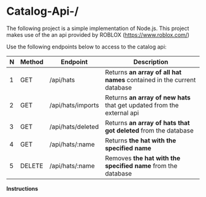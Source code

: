 # Catalog-Api-/

The following project is a simple implementation of Node.js. This project makes use of the an api provided by ROBLOX (https://www.roblox.com/)

Use the following endpoints below to access to the catalog api:

| N   | Method | Endpoint          | Description                                                             |
| --- | ------ | ----------------- | ----------------------------------------------------------------------- |
| 1   | GET    | /api/hats         | Returns **an array of all hat names** contained in the current database |
| 2   | GET    | /api/hats/imports | Returns **an array of new hats** that get updated from the external api |
| 3   | GET    | /api/hats/deleted | Returns **an array of hats that got deleted** from the database         |
| 4   | GET    | /api/hats/:name   | Returns **the hat with the specified name**                             |
| 5   | DELETE | /api/hats/:name   | Removes **the hat with the specified name** from the database           |

**Instructions**
